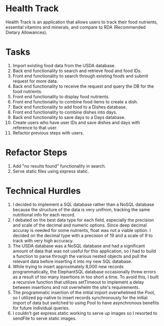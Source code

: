 # Health Track
Health Track is an application that allows users to track their food nutrients, essential vitamins and minerals, and compare to RDA (Recommended Dietary Allowances).

# Tasks
1. Import existing food data from the USDA database.
2. Back end functionality to search and retrieve food and food IDs.
3. Front end functionality to search through existing foods and submit request for more data.
4. Back end functionality to receive the request and query the DB for the food nutrients.
5. Front end functionality to display food nutrients.
6. Front end functionality to combine food items to create a dish.
7. Back end functionality to add food to a Dishes database.
8. Front end functionality to combine dishes into days.
9. Back end functionality to save days to a Days database.
10. Create users who have user IDs and save dishes and days with reference to that user.
11. Refactor previous steps with users.

# Refactor Steps
1. Add "no results found" functionality in search.
2. Serve static files using express static.

# Technical Hurdles
1. I decided to implement a SQL database rather than a NoSQL database because the structure of the data is very unifrom, tracking the same nutritional info for each record.
2. I debated on the best data type for each field, especially the precision and scale of the decimal and numeric options. Since deep decimal accuray is needed for some nutrients, float was not a viable option. I decided on the decimal type with a precision of 19 and a scale of 9 to track with very high accuracy.
3. The USDA database was a NoSQL database and had a significant amount of data that was not useful for this application, so I had to build a function to parse through the various nested objects and pull the relevant data before inserting it into my new SQL database. 
4. While trying to insert approximately 8,000 new records programmatically, the ElephantSQL database occasionally threw errors as a result of too many insertions in too short a time. To avoid this, I built a recursive function that utilizes setTimeout to implement a delay between insertions and not overwhelm the site's requirements.
5. The programmatic insertion of the initial import overwhelmed the Pool, so I utilized pg-native to insert records synchronously for the initial import of data but switched to using Pool to have asynchronous benefits for future individual queries.
6. I couldn't get express.static working to serve up images so I resorted to sendFile to serve static images.